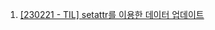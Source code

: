 1. [[230221 - TIL] setattr를 이용한 데이터 업데이트](https://velog.io/@kimphysicsman/230221-TIL-setattr%EB%A5%BC-%EC%9D%B4%EC%9A%A9%ED%95%9C-%EB%8D%B0%EC%9D%B4%ED%84%B0-%EC%97%85%EB%8D%B0%EC%9D%B4%ED%8A%B8)
